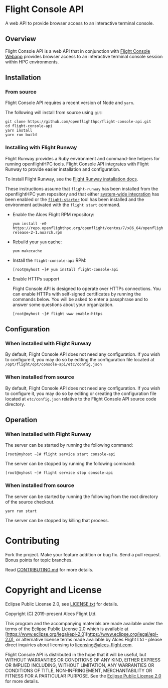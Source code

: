 # Flight Console API

A web API to provide browser access to an interactive terminal console.

## Overview

Flight Console API is a web API that in conjunction with [Flight Console
Webapp](https://github.com/openflighthpc/flight-console-webapp) provides
browser access to an interactive terminal console session within HPC
environments.

## Installation

### From source

Flight Console API requires a recent version of Node and `yarn`.

The following will install from source using `git`:

```
git clone https://github.com/openflighthpc/flight-console-api.git
cd flight-console-api
yarn install
yarn run build
```

### Installing with Flight Runway

Flight Runway provides a Ruby environment and command-line helpers for
running openflightHPC tools.  Flight Console API integrates with Flight
Runway to provide easier installation and configuration.

To install Flight Runway, see the [Flight Runway installation
docs](https://github.com/openflighthpc/flight-runway#installation).

These instructions assume that `flight-runway` has been installed from
the openflightHPC yum repository and that either [system-wide
integration](https://github.com/openflighthpc/flight-runway#system-wide-integration)
has been enabled or the
[`flight-starter`](https://github.com/openflighthpc/flight-starter) tool has
been installed and the environment activated with the `flight start` command.

 * Enable the Alces Flight RPM repository:

    ```
    yum install -e0 https://repo.openflighthpc.org/openflight/centos/7/x86_64/openflighthpc-release-2-1.noarch.rpm
    ```

 * Rebuild your `yum` cache:

    ```
    yum makecache
    ```
    
 * Install the `flight-console-api` RPM:

    ```
    [root@myhost ~]# yum install flight-console-api
    ```

 * Enable HTTPs support

    Flight Console API is designed to operate over HTTPs connections.  You
    can enable HTTPs with self-signed certificates by running the commands
    below.  You will be asked to enter a passphrase and to answer some
    questions about your organization.

    ```
    [root@myhost ~]# flight www enable-https
    ```

## Configuration

### When installed with Flight Runway

By default, Flight Console API does not need any configuration.  If you wish
to configure it, you may do so by editing the configuration file located at
`/opt/flight/opt/console-api/etc/config.json`


### When installed from source

By default, Flight Console API does not need any configuration.  If you wish
to configure it, you may do so by editing or creating the configuration file
located at `etc/config.json` relative to the Flight Console API source code
directory.

## Operation

### When installed with Flight Runway

The server can be started by running the following command:

```
[root@myhost ~]# flight service start console-api
```

The server can be stopped by running the following command:

```
[root@myhost ~]# flight service stop console-api
```

### When installed from source

The server can be started by running the following from the root directory of
the source checkout.

```
yarn run start 
```

The server can be stopped by killing that process.


# Contributing

Fork the project. Make your feature addition or bug fix. Send a pull
request. Bonus points for topic branches.

Read [CONTRIBUTING.md](CONTRIBUTING.md) for more details.

# Copyright and License

Eclipse Public License 2.0, see [LICENSE.txt](LICENSE.txt) for details.

Copyright (C) 2019-present Alces Flight Ltd.

This program and the accompanying materials are made available under
the terms of the Eclipse Public License 2.0 which is available at
[https://www.eclipse.org/legal/epl-2.0](https://www.eclipse.org/legal/epl-2.0),
or alternative license terms made available by Alces Flight Ltd -
please direct inquiries about licensing to
[licensing@alces-flight.com](mailto:licensing@alces-flight.com).

Flight Console API is distributed in the hope that it will be
useful, but WITHOUT WARRANTIES OR CONDITIONS OF ANY KIND, EITHER
EXPRESS OR IMPLIED INCLUDING, WITHOUT LIMITATION, ANY WARRANTIES OR
CONDITIONS OF TITLE, NON-INFRINGEMENT, MERCHANTABILITY OR FITNESS FOR
A PARTICULAR PURPOSE. See the [Eclipse Public License 2.0](https://opensource.org/licenses/EPL-2.0) for more
details.
